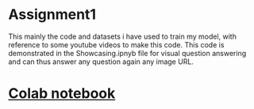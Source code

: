 # Assignment1
This mainly the code and datasets i have used to train my model, with reference to some youtube videos to make this code. This code is demonstrated in the Showcasing.ipnyb
file for visual question answering and can thus answer any question again any image URL.
# [Colab notebook](https://colab.research.google.com/github/Assignment1Repos/Assignment1/blob/main/showcasing.ipynb)
